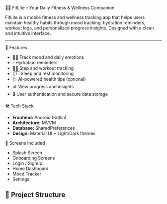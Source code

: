  🏋️‍♀️ FitLite – Your Daily Fitness & Wellness Companion

FitLite is a mobile fitness and wellness tracking app that helps users maintain healthy habits through mood tracking, hydration reminders, workout logs, and personalized progress insights. Designed with a clean and intuitive interface.

---

 🚀 Features

- 🧘‍♀️ Track mood and daily emotions  
- 💧 Hydration reminders  
- 🏃‍♂️ Step and workout tracking  
- 😴 Sleep and rest monitoring  
- 🩺 AI-powered health tips (optional)  
- 📊 View progress and insights  
- 🔒 User authentication and secure data storage  



 🛠️ Tech Stack

- **Frontend:** Android (Kotlin)  
- **Architecture:** MVVM  
- **Database:**  SharedPreferences  
- **Design:** Material UI + Light/Dark themes  


 📱 Screens Included

- Splash Screen  
- Onboarding Screens  
- Login / Signup  
- Home Dashboard  
- Mood Tracker  
- Settings  



## 📂 Project Structure

